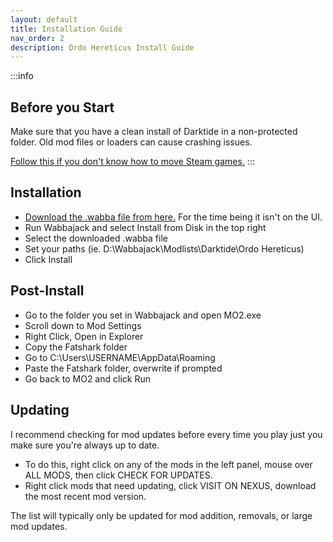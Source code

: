 ```yaml
---
layout: default
title: Installation Guide
nav_order: 2
description: Ordo Hereticus Install Guide
---
```


:::info
## Before you Start
Make sure that you have a clean install of Darktide in a non-protected folder. Old mod files or loaders can cause crashing issues.

[Follow this if you don't know how to move Steam games.](https://help.steampowered.com/en/faqs/view/4BD4-4528-6B2E-8327) 
:::

## Installation
- [Download the .wabba file from here.](https://mega.nz/file/He4FyCDZ#qgITsRUyA10Tv4LX-cNgzicPkv5cG_GRvc3THF9kEzs) For the time being it isn't on the UI.
- Run Wabbajack and select Install from Disk in the top right
- Select the downloaded .wabba file
- Set your paths (ie. D:\Wabbajack\Modlists\Darktide\Ordo Hereticus)
- Click Install

## Post-Install
- Go to the folder you set in Wabbajack and open MO2.exe
- Scroll down to Mod Settings
- Right Click, Open in Explorer
- Copy the Fatshark folder
- Go to C:\Users\USERNAME\AppData\Roaming
- Paste the Fatshark folder, overwrite if prompted
- Go back to MO2 and click Run

## Updating 
I recommend checking for mod updates before every time you play just you make sure you're always up to date.
- To do this, right click on any of the mods in the left panel, mouse over ALL MODS, then click CHECK FOR UPDATES.
- Right click mods that need updating, click VISIT ON NEXUS, download the most recent mod version.
  
The list will typically only be updated for mod addition, removals, or large mod updates.
